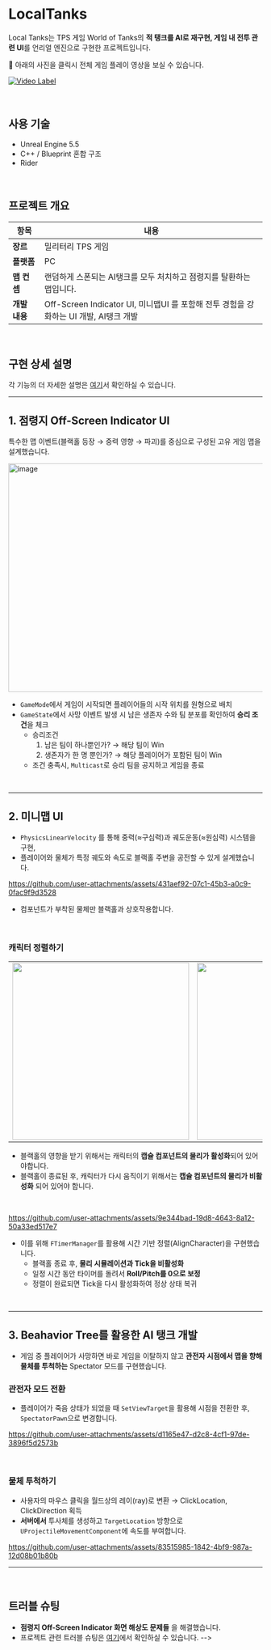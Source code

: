 # LocalTanks
Local Tanks는 TPS 게임 World of Tanks의 **적 탱크를 AI로 재구현, 게임 내 전투 관련 UI**를 언리얼 엔진으로 구현한 프로젝트입니다.

🎥 아래의 사진을 클릭시 전체 게임 플레이 영상을 보실 수 있습니다.

[![Video Label](http://img.youtube.com/vi/QvqlY-0BTxU/0.jpg)](https://youtu.be/QvqlY-0BTxU)


<br>

## 사용 기술
- Unreal Engine 5.5
- C++ / Blueprint 혼합 구조
- Rider

<br>

## 프로젝트 개요
| 항목 | 내용 |
| --- | --- |
| **장르** | 밀리터리 TPS 게임 |
| **플랫폼** | PC |
| **맵 컨셉** | 랜덤하게 스폰되는 AI탱크를 모두 처치하고 점령지를 탈환하는 맵입니다. |
| **개발 내용** | Off-Screen Indicator UI, 미니맵UI 를 포함해 전투 경험을 강화하는 UI 개발, AI탱크 개발 |

<br>

## 구현 상세 설명
각 기능의 더 자세한 설명은 [여기](https://kimskye.notion.site/Local-Tanks-1ceb7f13b7a680dcb4eeccc7445a982a?pvs=74)서 확인하실 수 있습니다.

---

## 1. 점령지 Off-Screen Indicator UI 
특수한 맵 이벤트(블랙홀 등장 → 중력 영향 → 파괴)를 중심으로 구성된 고유 게임 맵을 설계했습니다.

<img width="857" height="452" alt="image" src="https://github.com/user-attachments/assets/da54e64a-fa0f-4a8e-af2e-cff07daf6ef6" />

- `GameMode`에서 게임이 시작되면 플레이어들의 시작 위치를 원형으로 배치
- `GameState`에서 사망 이벤트 발생 시 남은 생존자 수와 팀 분포를 확인하여 **승리 조건**을 체크
    - 승리조건
        1. 남은 팀이 하나뿐인가? → 해당 팀이 Win
        2. 생존자가 한 명 뿐인가? → 해당 플레이어가 포함된 팀이 Win
    - 조건 충족시, `Multicast`로 승리 팀을 공지하고 게임을 종료

<br>

---

## 2. 미니맵 UI
- `PhysicsLinearVelocity` 를 통해 중력(≈구심력)과 궤도운동(≈원심력) 시스템을 구현,
- 플레이어와 물체가 특정 궤도와 속도로 블랙홀 주변을 공전할 수 있게 설계했습니다.

https://github.com/user-attachments/assets/431aef92-07c1-45b3-a0c9-0fac9f9d3528

- 컴포넌트가 부착된 물체만 블랙홀과 상호작용합니다.

<br>

### 캐릭터 정렬하기

<table>
  <tr>
    <td><img src="https://github.com/user-attachments/assets/b95c2759-ff98-486f-91de-a0a7177406ef" width="350"/></td>
    <td><img src="https://github.com/user-attachments/assets/0de8dfef-7347-4c7e-8806-9175c92ad4a8" width="350"/></td>
  </tr>
</table>

- 블랙홀의 영향을 받기 위해서는 캐릭터의 **캡슐 컴포넌트의 물리가 활성화**되어 있어야합니다.
- 블랙홀이 종료된 후, 캐릭터가 다시 움직이기 위해서는 **캡슐 컴포넌트의 물리가 비활성화** 되어 있어야 합니다.

<br>

https://github.com/user-attachments/assets/9e344bad-19d8-4643-8a12-50a33ed517e7

- 이를 위해 `FTimerManager`를 활용해 시간 기반 정렬(AlignCharacter)을 구현했습니다.
  - 블랙홀 종료 후, **물리 시뮬레이션과 Tick을 비활성화**
  - 일정 시간 동안 타이머를 돌려서 **Roll/Pitch를 0으로 보정**
  - 정렬이 완료되면 Tick을 다시 활성화하여 정상 상태 복귀

<br>

---

## 3. Beahavior Tree를 활용한 AI 탱크 개발

- 게임 중 플레이어가 사망하면 바로 게임을 이탈하지 않고 **관전자 시점에서 맵을 향해 물체를 투척하는** Spectator 모드를 구현했숩니다.

### 관전자 모드 전환
- 플레이어가 죽음 상태가 되었을 때 `SetViewTarget`을 활용해 시점을 전환한 후, `SpectatorPawn`으로 변경합니다.

https://github.com/user-attachments/assets/d1165e47-d2c8-4cf1-97de-3896f5d2573b


<br>

### 물체 투척하기
- 사용자의 마우스 클릭을 월드상의 레이(ray)로 변환 → ClickLocation, ClickDirection 획득
- **서버에서** 투사체를 생성하고 `TargetLocation` 방향으로 `UProjectileMovementComponent`에 속도를 부여합니다.
  
https://github.com/user-attachments/assets/83515985-1842-4bf9-987a-12d08b01b80b


---

<br>

## 트러블 슈팅
- **점령지 Off-Screen Indicator 화면 해상도 문제들** 을 해결했습니다.
- 프로젝트 관련 트러블 슈팅은 [여기](https://www.notion.so/kimskye/Local-Tanks-1ceb7f13b7a680dcb4eeccc7445a982a?source=copy_link#20bb7f13b7a6808c85e4f9d1e755f5bd)에서 확인하실 수 있습니다. -->
